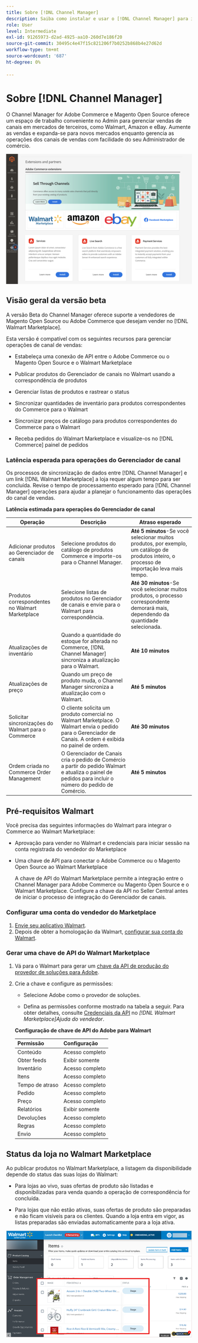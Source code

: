```yaml
---
title: Sobre [!DNL Channel Manager]
description: Saiba como instalar e usar o [!DNL Channel Manager] para integrar a Adobe Commerce e as Magento Open Source stores aos mercados de terceiros e criar um canal de vendas para gerenciar as listas, os preços, o inventário e as vendas do Marketplace de forma simples do seu administrador comercial.
role: User
level: Intermediate
exl-id: 91265973-d2ad-4925-aa10-260d7e186f20
source-git-commit: 30495c4e47f15c821206f7b0252b868b4e27d62d
workflow-type: tm+mt
source-wordcount: '687'
ht-degree: 0%

---
```



# Sobre [!DNL Channel Manager]

O Channel Manager for Adobe Commerce e Magento Open Source oferece um espaço de trabalho conveniente no Admin para gerenciar vendas de canais em mercados de terceiros, como Walmart, Amazon e eBay. Aumente as vendas e expanda-se para novos mercados enquanto gerencia as operações dos canais de vendas com facilidade do seu Administrador de comércio.

![[!DNL Channel Manager] visualização de administração de extensão](assets/channel-manager-admin-entry-page.png)

## Visão geral da versão beta

A versão Beta do Channel Manager oferece suporte a vendedores de Magento Open Source ou Adobe Commerce que desejam vender no [!DNL Walmart Marketplace].

Esta versão é compatível com os seguintes recursos para gerenciar operações de canal de vendas:

* Estabeleça uma conexão de API entre o Adobe Commerce ou o Magento Open Source e o Walmart Marketplace

* Publicar produtos do Gerenciador de canais no Walmart usando a correspondência de produtos

* Gerenciar listas de produtos e rastrear o status

* Sincronizar quantidades de inventário para produtos correspondentes do Commerce para o Walmart

* Sincronizar preços de catálogo para produtos correspondentes do Commerce para o Walmart

* Receba pedidos do Walmart Marketplace e visualize-os no [!DNL Commerce] painel de pedidos

### Latência esperada para operações do Gerenciador de canal

Os processos de sincronização de dados entre [!DNL Channel Manager] e um link [!DNL Walmart Marketplace] a loja requer algum tempo para ser concluída. Revise o tempo de processamento esperado para [!DNL Channel Manager] operações para ajudar a planejar o funcionamento das operações do canal de vendas.

**Latência estimada para operações do Gerenciador de canal**

| **Operação** | **Descrição** | **Atraso esperado** |
|--------------------------------------------|-----------------------------------------------------------------------------------------------------------------------------------------------|---------------------------------------------------------------------------------------------------------------------------|
| Adicionar produtos ao Gerenciador de canais | Selecione produtos do catálogo de produtos Commerce e importe-os para o Channel Manager. | **Até 5 minutos**-Se você selecionar muitos produtos, por exemplo, um catálogo de produtos inteiro, o processo de importação leva mais tempo. |
| Produtos correspondentes no Walmart Marketplace | Selecione listas de produtos no Gerenciador de canais e envie para o Walmart para correspondência. | **Até 30 minutos**-Se você selecionar muitos produtos, o processo correspondente demorará mais, dependendo da quantidade selecionada. |
| Atualizações de inventário | Quando a quantidade do estoque for alterada no Commerce, [!DNL Channel Manager] sincroniza a atualização para o Walmart. | **Até 10 minutos** |
| Atualizações de preço | Quando um preço de produto muda, o Channel Manager sincroniza a atualização com o Walmart. | **Até 5 minutos** |
| Solicitar sincronizações do Walmart para o Commerce | O cliente solicita um produto comercial no Walmart Marketplace. O Walmart envia o pedido para o Gerenciador de Canais. A ordem é exibida no painel de ordem. | **Até 30 minutos** |
| Ordem criada no Commerce Order Management | O Gerenciador de Canais cria o pedido de Comércio a partir do pedido Walmart e atualiza o painel de pedidos para incluir o número do pedido de Comércio. | **Até 5 minutos** |

## Pré-requisitos Walmart

Você precisa das seguintes informações do Walmart para integrar o Commerce ao Walmart Marketplace:

* Aprovação para vender no Walmart e credenciais para iniciar sessão na conta registrada do vendedor do Marketplace

* Uma chave de API para conectar o Adobe Commerce ou o Magento Open Source ao Walmart Marketplace

   A chave de API do Walmart Marketplace permite a integração entre o Channel Manager para Adobe Commerce ou Magento Open Source e o Walmart Marketplace. Configure a chave da API no Seller Central antes de iniciar o processo de integração do Gerenciador de canais.

### Configurar uma conta do vendedor do Marketplace

1. [Envie seu aplicativo Walmart](https://marketplace-apply.walmart.com/apply?id=0014M00001zivMpQAI).
2. Depois de obter a homologação da Walmart, [configurar sua conta do Walmart](https://sellerhelp.walmart.com/seller/s/guide?article=000008219).

### Gerar uma chave de API do Walmart Marketplace

1. Vá para o Walmart para gerar um [chave da API de produção do provedor de soluções para Adobe](https://developer.walmart.com/#preloginModal?redirectUri=https%3A%2F%2Fdeveloper.walmart.com%2Faccount%2FgenerateKey).

1. Crie a chave e configure as permissões:

   * Selecione Adobe como o provedor de soluções.

   * Defina as permissões conforme mostrado na tabela a seguir. Para obter detalhes, consulte [Credenciais da API](https://sellerhelp.walmart.com/seller/s/guide?article=000006422) no *[!DNL Walmart Marketplace]Ajuda do vendedor*.

   **Configuração de chave de API do Adobe para Walmart**

   | **Permissão** | **Configuração** |
   |----------------|-------------|
   | Conteúdo | Acesso completo |
   | Obter feeds | Exibir somente |
   | Inventário | Acesso completo |
   | Itens | Acesso completo |
   | Tempo de atraso | Acesso completo |
   | Pedido | Acesso completo |
   | Preço | Acesso completo |
   | Relatórios | Exibir somente |
   | Devoluções | Acesso completo |
   | Regras | Acesso completo |
   | Envio | Acesso completo |

## Status da loja no Walmart Marketplace

Ao publicar produtos no Walmart Marketplace, a listagem da disponibilidade depende do status das suas lojas do Walmart:

* Para lojas ao vivo, suas ofertas de produto são listadas e disponibilizadas para venda quando a operação de correspondência for concluída.

* Para lojas que não estão ativas, suas ofertas de produto são preparadas e não ficam visíveis para os clientes. Quando a loja entra em vigor, as listas preparadas são enviadas automaticamente para a loja ativa.


![[!DNL Walmart Seller Central] produtos preparados](assets/walmart-seller-central-staged.png)
